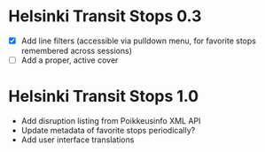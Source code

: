 Helsinki Transit Stops 0.3
==========================

 * [X] Add line filters (accessible via pulldown menu, for favorite
       stops remembered across sessions)
 * [ ] Add a proper, active cover

Helsinki Transit Stops 1.0
==========================

 * Add disruption listing from Poikkeusinfo XML API
 * Update metadata of favorite stops periodically?
 * Add user interface translations
